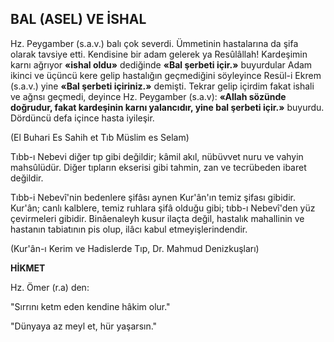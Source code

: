 ## BAL (ASEL) VE İSHAL

Hz. Peygamber (s.a.v.) balı çok severdi. Ümmetinin hastalarına da şifa olarak tavsiye etti. Kendisine bir adam gelerek ya Resûlâllah! Kardeşimin karnı ağrıyor **«ishal oldu»** dediğinde **«Bal şerbeti içir.»** buyurdular Adam ikinci ve üçüncü kere gelip hastalığın geçmedi­ğini söyleyince Resül-i Ekrem (s.a.v.) yine **«Bal şerbeti içiriniz.»** demişti. Tekrar gelip içirdim fakat ishali ve ağnsı geçmedi, deyince Hz. Peygamber (s.a.v): **«Allah sözünde doğrudur, fakat kardeşinin karnı yalancıdır, yine bal şerbeti içir.»** buyurdu. Dördüncü defa içince hasta iyileşir.

(El Buhari Es Sahih et Tıb Müslim es Selam)

Tıbb-ı Nebevi diğer tıp gibi değildir; kâmil akıl, nü­büvvet nuru ve vahyin mahsûlüdür. Diğer tıpların ek­serisi gibi tahmin, zan ve tecrübeden ibaret değildir.

Tıbb-i Nebevî'nin bedenlere şifâsı aynen Kur'ân'ın te­miz şifası gibidir. Kur'ân; canlı kalblere, temiz ruhlara şifâ olduğu gibi; tıbb-ı Nebevî'den yüz çevirmeleri gibi­dir. Binâenaleyh kusur ilaçta değil, hastalık mahallinin ve hastanın tabiatının pis olup, ilâcı kabul etmeyişlerindendir.

(Kur'ân-ı Kerim ve Hadislerde Tıp, Dr. Mahmud Denizkuşları)

**HİKMET**

Hz. Ömer (r.a) den:

"Sırrını ketm eden kendine hâkim olur."

"Dünyaya az meyl et, hür yaşarsın."
